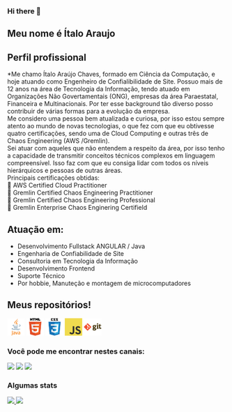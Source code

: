 ### Hi there 👋
## Meu nome é Ítalo Araujo

## Perfil profissional
*Me chamo Ítalo Araújo Chaves, formado em Ciência da Computação, e hoje atuando como Engenheiro de Confialibilidade de Site. Possuo mais de 12 anos na área de Tecnologia da
Informação, tendo atuado em Organizações Não Govertamentais (ONG), empresas da área Paraestatal, Financeira e Multinacionais. Por ter esse background tão diverso posso contribuir de
várias formas para a evolução da empresa. <br>
Me considero uma pessoa bem atualizada e curiosa, por isso estou sempre atento ao mundo de novas tecnologias, o que fez com que eu obtivesse quatro certificações, sendo uma de Cloud
Computing e outras três de Chaos Engineering (AWS /Gremlin). <br>
Sei atuar com aqueles que não entendem a respeito da área, por isso tenho a capacidade de transmitir conceitos técnicos complexos em linguagem compreensível. Isso faz com que eu consiga
lidar com todos os níveis hierárquicos e pessoas de outras áreas. <br>
Principais certificações obtidas: <br>
 AWS Certified Cloud Practitioner <br>
 Gremlin Certified Chaos Engineering Practitioner <br>
 Gremlin Certified Chaos Engineering Professional <br>
 Gremlin Enterprise Chaos Enginering Certifield <br>

## Atuação em:
- Desenvolvimento Fullstack ANGULAR / Java
- Engenharia de Confiabilidade de Site
- Consultoria em Tecnologia da Informação
- Desenvolvimento Frontend
- Suporte Técnico
- Por hobbie, Manuteção e montagem de microcomputadores

## Meus repositórios!
<div>
  <img src="https://raw.githubusercontent.com/github/explore/80688e429a7d4ef2fca1e82350fe8e3517d3494d/topics/java/java.png" width="40" height="40"/>
  <img src="https://raw.githubusercontent.com/github/explore/80688e429a7d4ef2fca1e82350fe8e3517d3494d/topics/html/html.png" width="40" height="40"/>
  <img src="https://raw.githubusercontent.com/github/explore/80688e429a7d4ef2fca1e82350fe8e3517d3494d/topics/css/css.png" width="40" height="40"/>
  <img src="https://raw.githubusercontent.com/github/explore/80688e429a7d4ef2fca1e82350fe8e3517d3494d/topics/javascript/javascript.png" width="40" height="40"/>
  <img src="https://raw.githubusercontent.com/github/explore/80688e429a7d4ef2fca1e82350fe8e3517d3494d/topics/git/git.png" width="40" height="40"/>
</div>

### Você pode me encontrar nestes canais:
<div>
  <a href = "mailto:italoaraujosantos@gmail.com"><img src="https://img.shields.io/badge/Gmail-D14836?style=for-the-badge&logo=gmail&logoColor=white" target="_blank"></a>
  <a href="https://www.linkedin.com/in/italoaraujosantos/" target="_blank"><img src="https://img.shields.io/badge/-LinkedIn-%230077B5?style=for-the-badge&logo=linkedin&logoColor=white" target="_blank"></a>   
  <a href="https://www.instagram.com/italoaraujosantos/" target="_blank"><img src="https://img.shields.io/badge/-Instagram-%23E4405F?style=for-the-badge&logo=instagram&logoColor=white" target="_blank"></a>
</div>

### Algumas stats
<div>
  <a href="https://github.com/italoaraujosantos">
  <img height="166em" src="https://github-readme-stats.vercel.app/api/top-langs/?username=italoaraujosantos&layout=compact&langs_count=7&theme=merko"/>
  <img height="166em" src="https://github-readme-stats.vercel.app/api?username=italoaraujosantos&show_icons=true&theme=merko&include_all_commits=true&count_private=true"/>
</div>
